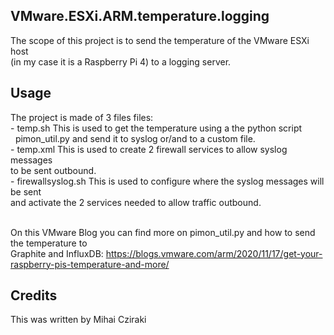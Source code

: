 <snippet>
  <content>

## VMware.ESXi.ARM.temperature.logging

The scope of this project is to send the temperature of the VMware ESXi host 
<br>(in my case it is a Raspberry Pi 4) to a logging server.
 

## Usage

The project is made of 3 files files:
<br> - temp.sh This is used to get the temperature using a the python script
<br>  &nbsp; pimon_util.py and send it to syslog or/and to a custom file. 
<br> - temp.xml This is used to create 2 firewall services to allow syslog messages
<br>   to be sent outbound. 
<br> - firewallsyslog.sh This is used to configure where the syslog messages will be sent
<br>   and activate the 2 services needed to allow traffic outbound.

<br> On this VMware Blog you can find more on pimon_util.py and how to send the temperature to 
<br> Graphite and InfluxDB: https://blogs.vmware.com/arm/2020/11/17/get-your-raspberry-pis-temperature-and-more/

## Credits
This was written by Mihai Cziraki
</content>
</snippet>
